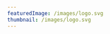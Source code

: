 ```yaml
---
featuredImage: /images/logo.svg
thumbnail: /images/logo.svg
---
```


<!-- Use this to force Gatsby to correctly determine optional images/file schema -->
